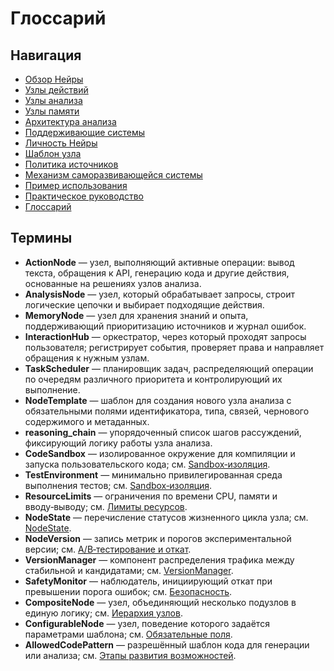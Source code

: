 # Глоссарий

## Навигация
- [Обзор Нейры](README.md)
- [Узлы действий](action-nodes.md)
- [Узлы анализа](analysis-nodes.md)
- [Узлы памяти](memory-nodes.md)
- [Архитектура анализа](analysis-architecture.md)
- [Поддерживающие системы](support-systems.md)
- [Личность Нейры](personality.md)
- [Шаблон узла](node-template.md)
- [Политика источников](source-policy.md)
- [Механизм саморазвивающейся системы](self-updating-system.md)
- [Пример использования](usage-example.md)
- [Практическое руководство](practical-guide.md)
- [Глоссарий](glossary.md)

## Термины

- **ActionNode** — узел, выполняющий активные операции: вывод текста, обращения к API, генерацию кода и другие действия, основанные на решениях узлов анализа.
- **AnalysisNode** — узел, который обрабатывает запросы, строит логические цепочки и выбирает подходящие действия.
- **MemoryNode** — узел для хранения знаний и опыта, поддерживающий приоритизацию источников и журнал ошибок.
- **InteractionHub** — оркестратор, через который проходят запросы пользователя; регистрирует события, проверяет права и направляет обращения к нужным узлам.
- **TaskScheduler** — планировщик задач, распределяющий операции по очередям различного приоритета и контролирующий их выполнение.
- **NodeTemplate** — шаблон для создания нового узла анализа с обязательными полями идентификатора, типа, связей, чернового содержимого и метаданных.
- **reasoning_chain** — упорядоченный список шагов рассуждений, фиксирующий логику работы узла анализа.
- **CodeSandbox** — изолированное окружение для компиляции и запуска пользовательского кода; см. [Sandbox‑изоляция](testing.md#sandbox-изоляция).
- **TestEnvironment** — минимально привилегированная среда выполнения тестов; см. [Sandbox‑изоляция](testing.md#sandbox-изоляция).
- **ResourceLimits** — ограничения по времени CPU, памяти и вводу‑выводу; см. [Лимиты ресурсов](testing.md#лимиты-ресурсов).
- **NodeState** — перечисление статусов жизненного цикла узла; см. [NodeState](analysis-nodes.md#nodestate).
- **NodeVersion** — запись метрик и порогов экспериментальной версии; см. [A/B‑тестирование и откат](analysis-nodes.md#14-ab-тестирование-и-откат).
- **VersionManager** — компонент распределения трафика между стабильной и кандидатами; см. [VersionManager](analysis-nodes.md#versionmanager).
- **SafetyMonitor** — наблюдатель, инициирующий откат при превышении порога ошибок; см. [Безопасность](analysis-nodes.md#безопасность).
- **CompositeNode** — узел, объединяющий несколько подузлов в единую логику; см. [Иерархия узлов](analysis-architecture.md#иерархия-узлов).
- **ConfigurableNode** — узел, поведение которого задаётся параметрами шаблона; см. [Обязательные поля](node-template.md#обязательные-поля).
- **AllowedCodePattern** — разрешённый шаблон кода для генерации или анализа; см. [Этапы развития возможностей](testing.md#этапы-развития-возможностей).

